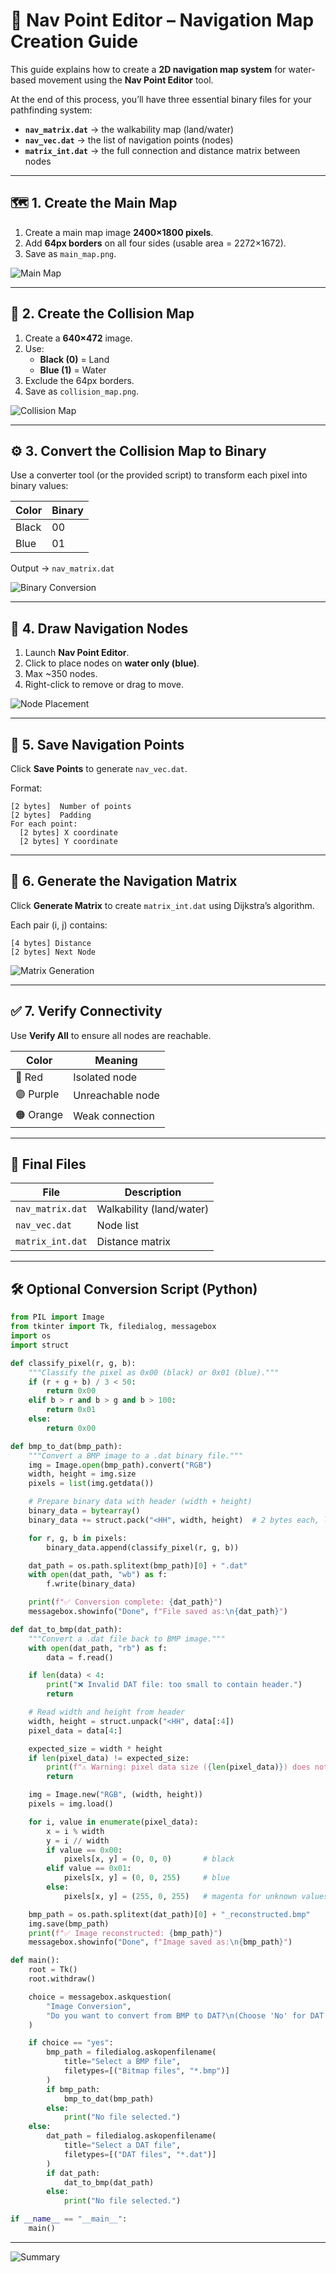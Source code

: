 # 🌊 Nav Point Editor – Navigation Map Creation Guide

This guide explains how to create a **2D navigation map system** for water-based movement using the **Nav Point Editor** tool.

At the end of this process, you’ll have three essential binary files for your pathfinding system:

- **`nav_matrix.dat`** → the walkability map (land/water)
- **`nav_vec.dat`** → the list of navigation points (nodes)
- **`matrix_int.dat`** → the full connection and distance matrix between nodes

---

## 🗺️ 1. Create the Main Map

1. Create a main map image **2400×1800 pixels**.
2. Add **64px borders** on all four sides (usable area = 2272×1672).
3. Save as `main_map.png`.

![Main Map](images/main_map_example.png)

---

## 🌊 2. Create the Collision Map

1. Create a **640×472** image.
2. Use:
   - **Black (0)** = Land
   - **Blue (1)** = Water
3. Exclude the 64px borders.
4. Save as `collision_map.png`.

![Collision Map](images/collision_map_example.png)

---

## ⚙️ 3. Convert the Collision Map to Binary

Use a converter tool (or the provided script) to transform each pixel into binary values:

| Color | Binary |
|--------|--------|
| Black | 00 |
| Blue  | 01 |

Output → `nav_matrix.dat`

![Binary Conversion](images/binary_conversion_example.png)

---

## 🧭 4. Draw Navigation Nodes

1. Launch **Nav Point Editor**.
2. Click to place nodes on **water only (blue)**.
3. Max ~350 nodes.
4. Right-click to remove or drag to move.

![Node Placement](images/nodes_example.png)

---

## 💾 5. Save Navigation Points

Click **Save Points** to generate `nav_vec.dat`.

Format:

```
[2 bytes]  Number of points
[2 bytes]  Padding
For each point:
  [2 bytes] X coordinate
  [2 bytes] Y coordinate
```

---

## 🔗 6. Generate the Navigation Matrix

Click **Generate Matrix** to create `matrix_int.dat` using Dijkstra’s algorithm.

Each pair (i, j) contains:

```
[4 bytes] Distance
[2 bytes] Next Node
```

![Matrix Generation](images/matrix_example.png)

---

## ✅ 7. Verify Connectivity

Use **Verify All** to ensure all nodes are reachable.

| Color | Meaning |
|--------|----------|
| 🔴 Red | Isolated node |
| 🟣 Purple | Unreachable node |
| 🟠 Orange | Weak connection |

---

## 🧩 Final Files

| File | Description |
|------|--------------|
| `nav_matrix.dat` | Walkability (land/water) |
| `nav_vec.dat` | Node list |
| `matrix_int.dat` | Distance matrix |

---

## 🛠️ Optional Conversion Script (Python)

```python
from PIL import Image
from tkinter import Tk, filedialog, messagebox
import os
import struct

def classify_pixel(r, g, b):
    """Classify the pixel as 0x00 (black) or 0x01 (blue)."""
    if (r + g + b) / 3 < 50:
        return 0x00
    elif b > r and b > g and b > 100:
        return 0x01
    else:
        return 0x00

def bmp_to_dat(bmp_path):
    """Convert a BMP image to a .dat binary file."""
    img = Image.open(bmp_path).convert("RGB")
    width, height = img.size
    pixels = list(img.getdata())

    # Prepare binary data with header (width + height)
    binary_data = bytearray()
    binary_data += struct.pack("<HH", width, height)  # 2 bytes each, little-endian

    for r, g, b in pixels:
        binary_data.append(classify_pixel(r, g, b))

    dat_path = os.path.splitext(bmp_path)[0] + ".dat"
    with open(dat_path, "wb") as f:
        f.write(binary_data)

    print(f"✅ Conversion complete: {dat_path}")
    messagebox.showinfo("Done", f"File saved as:\n{dat_path}")

def dat_to_bmp(dat_path):
    """Convert a .dat file back to BMP image."""
    with open(dat_path, "rb") as f:
        data = f.read()

    if len(data) < 4:
        print("❌ Invalid DAT file: too small to contain header.")
        return

    # Read width and height from header
    width, height = struct.unpack("<HH", data[:4])
    pixel_data = data[4:]

    expected_size = width * height
    if len(pixel_data) != expected_size:
        print(f"⚠️ Warning: pixel data size ({len(pixel_data)}) does not match {width}x{height} = {expected_size}")
        return

    img = Image.new("RGB", (width, height))
    pixels = img.load()

    for i, value in enumerate(pixel_data):
        x = i % width
        y = i // width
        if value == 0x00:
            pixels[x, y] = (0, 0, 0)       # black
        elif value == 0x01:
            pixels[x, y] = (0, 0, 255)     # blue
        else:
            pixels[x, y] = (255, 0, 255)   # magenta for unknown values

    bmp_path = os.path.splitext(dat_path)[0] + "_reconstructed.bmp"
    img.save(bmp_path)
    print(f"✅ Image reconstructed: {bmp_path}")
    messagebox.showinfo("Done", f"Image saved as:\n{bmp_path}")

def main():
    root = Tk()
    root.withdraw()

    choice = messagebox.askquestion(
        "Image Conversion",
        "Do you want to convert from BMP to DAT?\n(Choose 'No' for DAT → BMP)"
    )

    if choice == "yes":
        bmp_path = filedialog.askopenfilename(
            title="Select a BMP file",
            filetypes=[("Bitmap files", "*.bmp")]
        )
        if bmp_path:
            bmp_to_dat(bmp_path)
        else:
            print("No file selected.")
    else:
        dat_path = filedialog.askopenfilename(
            title="Select a DAT file",
            filetypes=[("DAT files", "*.dat")]
        )
        if dat_path:
            dat_to_bmp(dat_path)
        else:
            print("No file selected.")

if __name__ == "__main__":
    main()

```

---

![Summary](images/readme_overview.png)
